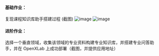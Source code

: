 #### 基础作业：
复现课程知识库助手搭建过程 (截图)
![image](https://github.com/hzsun1995/internlm-course/assets/136775620/d6fc76c7-d3da-4d4f-8c36-02c86ef3e136)
![image](https://github.com/hzsun1995/internlm-course/assets/136775620/94946970-3df2-450d-b624-07df405f1722)

#### 进阶作业：
选择一个垂直领域，收集该领域的专业资料构建专业知识库，并搭建专业问答助手，并在 OpenXLab 上成功部署（截图，并提供应用地址）
